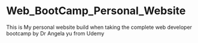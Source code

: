 # Web_BootCamp_Personal_Website
This is My personal website build when taking the complete web developer bootcamp by Dr Angela yu from Udemy
